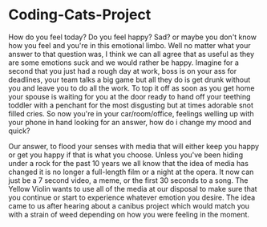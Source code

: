 # Coding-Cats-Project
How do you feel today? Do you feel happy? Sad? or maybe you don't know how you feel and you're in this emotional limbo. Well no matter what your answer to that question was, I think we can all agree that as useful as they are some emotions suck and we would rather be happy. Imagine for a second that you just had a rough day at work, boss is on your ass for deadlines, your team talks a big game but all they do is get drunk without you and leave you to do all the work. To top it off as soon as you get home your spouse is waiting for you at the door ready to hand off your teething toddler with a penchant for the most disgusting but at times adorable snot filled cries. So now you're in your car/room/office, feelings welling up with your phone in hand looking for an answer, how do i change my mood and quick? 

Our answer, to flood your senses with media that will either keep you happy or get you happy if that is what you choose. 
Unless you've been hiding under a rock for the past 10 years we all know that the idea of media has changed it is no longer a full-length film or a night at the opera. It now can just be a 7 second video, a meme, or the first 30 seconds to a song. The Yellow Violin wants to use all of the media at our disposal to make sure that you continue or start to experience whatever emotion you desire. 
The idea came to us after hearing about a canibus project which would match you with a strain of weed depending on how you were feeling in the moment. 